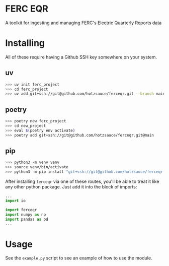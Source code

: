 # FERC EQR

A toolkit for ingesting and managing FERC's Electric Quarterly Reports data

# Installing

All of these require having a Github SSH key somewhere on your system.

## uv

```bash
>>> uv init ferc_project
>>> cd ferc_project
>>> uv add git+ssh://git@github.com/hotzsauce/ferceqr.git --branch main
```

## poetry

```bash
>>> poetry new ferc_project
>>> cd new_project
>>> eval $(poetry env activate)
>>> poetry add git+ssh://git@github.com/hotzsauce/ferceqr.git@main
```

## pip

```bash
>>> python3 -m venv venv
>>> source venv/bin/activate
>>> python3 -m pip install "git+ssh://git@github.com/hotzsauce/ferceqr.git@main#egg=ferceqr"
```

After installing `ferceqr` via one of these routes, you'll be able to treat it
like any other python package. Just add it into the block of imports:
```python
...
import io

import ferceqr
import numpy as np
import pandas as pd
...
```

# Usage

See the `example.py` script to see an example of how to use the module.
